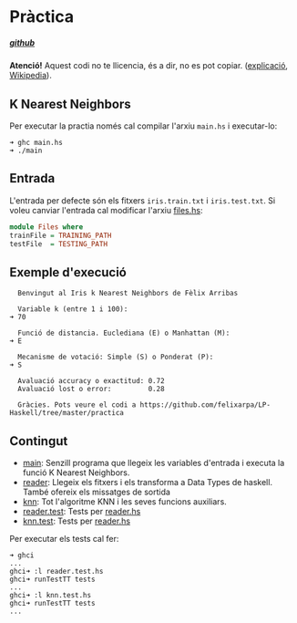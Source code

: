 # Pràctica

##### [github](https://github.com/felixarpa/LP-Haskell/tree/master/practica#pràctica)

**Atenció!** Aquest codi no te llicencia, és a dir, no es pot copiar. ([explicació](https://choosealicense.com/no-license/), [Wikipedia](https://en.wikipedia.org/wiki/License-free_software)).

## K Nearest Neighbors

Per executar la practia només cal compilar l'arxiu `main.hs` i executar-lo:

```
➜ ghc main.hs
➜ ./main
```

## Entrada

L'entrada per defecte són els fitxers `iris.train.txt` i `iris.test.txt`. Si voleu canviar l'entrada cal modificar l'arxiu [files.hs](files.hs):

```haskell
module Files where
trainFile = TRAINING_PATH
testFile  = TESTING_PATH
```

## Exemple d'execució

```
  Benvingut al Iris k Nearest Neighbors de Fèlix Arribas

  Variable k (entre 1 i 100): 
➜ 70

  Funció de distancia. Euclediana (E) o Manhattan (M): 
➜ E

  Mecanisme de votació: Simple (S) o Ponderat (P): 
➜ S

  Avaluació accuracy o exactitud: 0.72
  Avaluació lost o error:         0.28

  Gràcies. Pots veure el codi a https://github.com/felixarpa/LP-Haskell/tree/master/practica
```

## Contingut

- [main](main.hs): Senzill programa que llegeix les variables d'entrada i executa la funció K Nearest Neighbors.
- [reader](reader.hs): Llegeix els fitxers i els transforma a Data Types de haskell. També ofereix els missatges de sortida
- [knn](knn.hs): Tot l'algoritme KNN i les seves funcions auxiliars.
- [reader.test](reader.test.hs): Tests per [reader.hs](reader.hs)
- [knn.test](knn.test.hs): Tests per [reader.hs](knn.hs)

Per executar els tests cal fer:

```
➜ ghci
...
ghci➜ :l reader.test.hs
ghci➜ runTestTT tests
...
ghci➜ :l knn.test.hs
ghci➜ runTestTT tests
...
```


